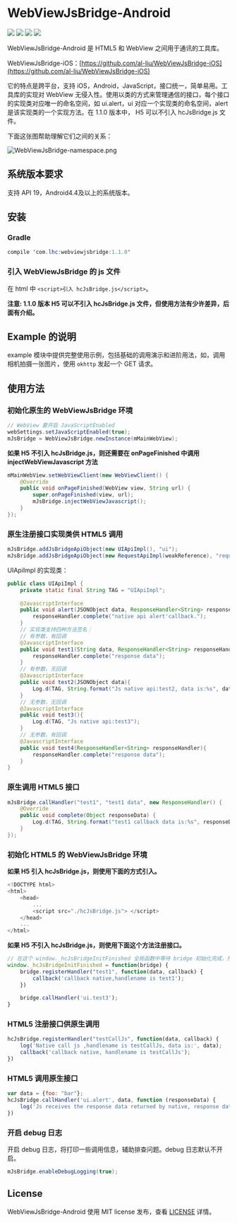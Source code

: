 # WebViewJsBridge-Android

[![](https://img.shields.io/badge/build-pass-green)](https://github.com/wendux/DSBridge-Android) [![](https://img.shields.io/badge/language-Java-brightgreen)](https://github.com/wendux/DSBridge-Android) [![](https://img.shields.io/badge/minSdkVersion-19-orange)](https://github.com/wendux/DSBridge-Android) [![](https://img.shields.io/github/license/al-liu/WebViewJsBridge-Android)](./LICENSE)

WebViewJsBridge-Android 是 HTML5 和 WebView 之间用于通讯的工具库。

WebViewJsBridge-iOS：[https://github.com/al-liu/WebViewJsBridge-iOS](https://github.com/al-liu/WebViewJsBridge-iOS)

它的特点是跨平台，支持 iOS，Android，JavaScript，接口统一，简单易用。工具库的实现对 WebView 无侵入性。使用以类的方式来管理通信的接口，每个接口的实现类对应唯一的命名空间，如 ui.alert，ui 对应一个实现类的命名空间，alert 是该实现类的一个实现方法。在 1.1.0 版本中， H5 可以不引入 hcJsBridge.js 文件。

下面这张图帮助理解它们之间的关系：

![WebViewJsBridge-namespace.png](https://i.loli.net/2019/10/08/hdjYIevufoQr7wX.png)

## 系统版本要求
支持 API 19，Android4.4及以上的系统版本。

## 安装

### Gradle

```java
compile 'com.lhc:webviewjsbridge:1.1.0'
```

### 引入 WebViewJsBridge 的 js 文件
在 html 中 `<script>引入 hcJsBridge.js</script>`。

**注意: 1.1.0 版本 H5 可以不引入 hcJsBridge.js 文件，但使用方法有少许差异，后面有介绍。**

## Example 的说明
example 模块中提供完整使用示例，包括基础的调用演示和进阶用法，如，调用相机拍摄一张图片，使用 `okhttp` 发起一个 GET 请求。

## 使用方法

### 初始化原生的 WebViewJsBridge 环境

```java
// WebView 要开启 JavaScriptEnabled
webSettings.setJavaScriptEnabled(true);
mJsBridge = WebViewJsBridge.newInstance(mMainWebView);
```

**如果 H5 不引入 hcJsBridge.js，则还需要在 onPageFinished 中调用 injectWebViewJavascript 方法**

```java
mMainWebView.setWebViewClient(new WebViewClient() {
    @Override
    public void onPageFinished(WebView view, String url) {
        super.onPageFinished(view, url);
        mJsBridge.injectWebViewJavascript();
    }
});
```

### 原生注册接口实现类供 HTML5 调用

```java
mJsBridge.addJsBridgeApiObject(new UIApiImpl(), "ui");
mJsBridge.addJsBridgeApiObject(new RequestApiImpl(weakReference), "request");
```

UIApiImpl 的实现类：

```java
public class UIApiImpl {
    private static final String TAG = "UIApiImpl";
    
    @JavascriptInterface
    public void alert(JSONObject data, ResponseHandler<String> responseHandler){
        responseHandler.complete("native api alert'callback.");
    }
    // 实现类支持四种方法签名：
    // 有参数，有回调
    @JavascriptInterface
    public void test1(String data, ResponseHandler<String> responseHandler){
        responseHandler.complete("response data");
    }
    // 有参数，无回调
    @JavascriptInterface
    public void test2(JSONObject data){
        Log.d(TAG, String.format("Js native api:test2, data is:%s", data.toString()));
    }
    // 无参数，无回调
    @JavascriptInterface
    public void test3(){
        Log.d(TAG, "Js native api:test3");
    }
    // 无参数，有回调
    @JavascriptInterface
    public void test4(ResponseHandler<String> responseHandler){
        responseHandler.complete("response data");
    }
}
```

### 原生调用 HTML5 接口

```java
mJsBridge.callHandler("test1", "test1 data", new ResponseHandler() {
    @Override
    public void complete(Object responseData) {
        Log.d(TAG, String.format("test1 callback data is:%s", responseData));
    }
});
```

### 初始化 HTML5 的 WebViewJsBridge 环境

**如果 H5 引入 hcJsBridge.js，则使用下面的方式引入。**

```js
<!DOCTYPE html>
<html>
    <head>
        ...
        <script src="./hcJsBridge.js"> </script>
    </head>
    ...
</html>
```

**如果 H5 不引入 hcJsBridge.js，则使用下面这个方法注册接口。**

```js
// 在这个 window._hcJsBridgeInitFinished 全局函数中等待 bridge 初始化完成，然后注册接口，初始调用。
window._hcJsBridgeInitFinished = function(bridge) {
    bridge.registerHandler("test1", function(data, callback) {
        callback('callback native,handlename is test1');
    })
    
    bridge.callHandler('ui.test3');
}
```

### HTML5 注册接口供原生调用

```js
hcJsBridge.registerHandler("testCallJs", function(data, callback) {
    log('Native call js ,handlename is testCallJs, data is:', data);
    callback('callback native, handlename is testCallJs');
})
```

### HTML5 调用原生接口

```js
var data = {foo: "bar"};
hcJsBridge.callHandler('ui.alert', data, function (responseData) {
    log('Js receives the response data returned by native, response data is', responseData);
})
```

### 开启 debug 日志

开启 debug 日志，将打印一些调用信息，辅助排查问题。debug 日志默认不开启。

```java
mJsBridge.enableDebugLogging(true);
```

## License
WebViewJsBridge-Android 使用 MIT license 发布，查看 [LICENSE](./LICENSE)  详情。


